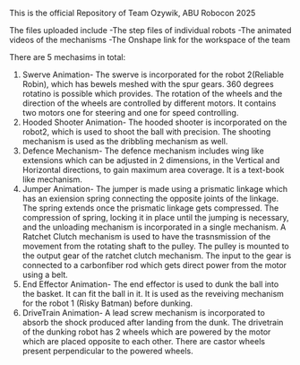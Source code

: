 This is the official Repository of Team Ozywik, ABU Robocon 2025

The files uploaded include
 -The step files of individual robots
 -The animated videos of the mechanisms
 -The Onshape link for the workspace of the team

There are 5 mechasims in total:
 1) Swerve Animation- The swerve is incorporated for the robot 2(Reliable Robin), which has bewels meshed with the spur gears. 360 degrees rotatino is possible which provides. The rotation of the wheels and the                       direction of the wheels are controlled by different motors. It contains two motors one for steering and one for speed controlling.
 2) Hooded Shooter Animation- The hooded shooter is incorporated on the robot2, which is used to shoot the ball with precision. The shooting mechanism is used as the dribbling mechanism as well.
 3) Defence Mechanism- The defence mechanism includes wing like extensions which can be adjusted in 2 dimensions, in the Vertical and Horizontal directions, to gain maximum area coverage. It is a text-book like                         mechanism.
 4) Jumper Animation- The jumper is made using a prismatic linkage which has an exiension spring connecting the opposite joints of the linkage. The spring extends once the prismatic linkage gets compressed. The                       compression of spring, locking it in place until the jumping is necessary, and the unloading mechanism is incorporated in a single mechanism. A Ratchet Clutch mechanism is used to have the                       trasnsmission of the movement from the rotating shaft to the pulley. The pulley is mounted to the output gear of the ratchet clutch mechanism. The input to the gear is connected to a                             carbonfiber rod which gets direct power from the motor using a belt.
 5) End Effector Animation- The end effector is used to dunk the ball into the basket. It can fit the ball in it. It is used as the reveiving mechanism for the robot 1 (Risky Batman) before dunking.
 6) DriveTrain Animation- A lead screw mechanism is incorporated to absorb the shock produced after landing from the dunk. The drivetrain of the dunking robot has 2 wheels which are powered by the motor which                             are placed opposite to each other. There are castor wheels present perpendicular to the powered wheels.

